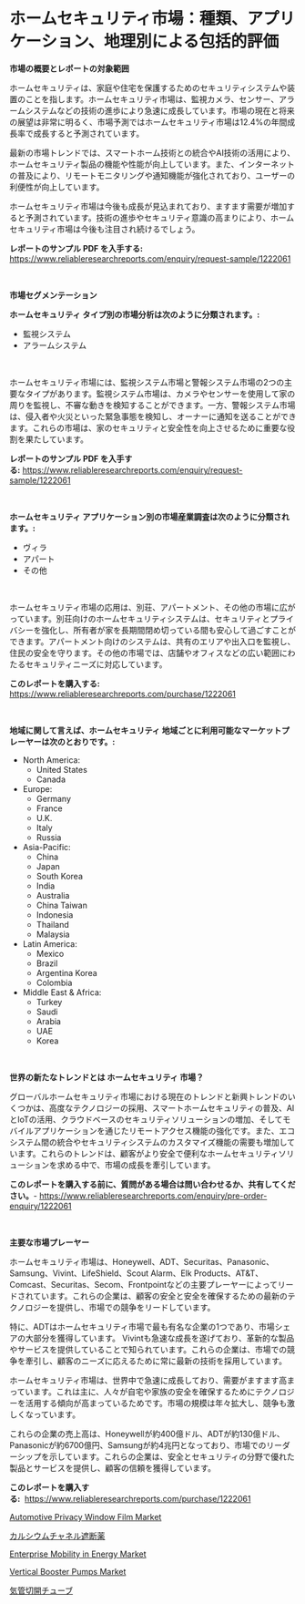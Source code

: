 <p><h1>ホームセキュリティ市場：種類、アプリケーション、地理別による包括的評価</h1></p><p><strong>市場の概要とレポートの対象範囲</strong></p>
<p><p>ホームセキュリティは、家庭や住宅を保護するためのセキュリティシステムや装置のことを指します。ホームセキュリティ市場は、監視カメラ、センサー、アラームシステムなどの技術の進歩により急速に成長しています。市場の現在と将来の展望は非常に明るく、市場予測ではホームセキュリティ市場は12.4%の年間成長率で成長すると予測されています。</p><p>最新の市場トレンドでは、スマートホーム技術との統合やAI技術の活用により、ホームセキュリティ製品の機能や性能が向上しています。また、インターネットの普及により、リモートモニタリングや通知機能が強化されており、ユーザーの利便性が向上しています。</p><p>ホームセキュリティ市場は今後も成長が見込まれており、ますます需要が増加すると予測されています。技術の進歩やセキュリティ意識の高まりにより、ホームセキュリティ市場は今後も注目され続けるでしょう。</p></p>
<p><strong>レポートのサンプル PDF を入手する:</strong> <a href="https://www.reliableresearchreports.com/enquiry/request-sample/1222061">https://www.reliableresearchreports.com/enquiry/request-sample/1222061</a></p>
<p>&nbsp;</p>
<p><strong>市場セグメンテーション</strong></p>
<p><strong>ホームセキュリティ タイプ別の市場分析は次のように分類されます。:</strong></p>
<p><ul><li>監視システム</li><li>アラームシステム</li></ul></p>
<p>&nbsp;</p>
<p><p>ホームセキュリティ市場には、監視システム市場と警報システム市場の2つの主要なタイプがあります。監視システム市場は、カメラやセンサーを使用して家の周りを監視し、不審な動きを検知することができます。一方、警報システム市場は、侵入者や火災といった緊急事態を検知し、オーナーに通知を送ることができます。これらの市場は、家のセキュリティと安全性を向上させるために重要な役割を果たしています。</p></p>
<p><strong>レポートのサンプル PDF を入手する:</strong>&nbsp;<a href="https://www.reliableresearchreports.com/enquiry/request-sample/1222061">https://www.reliableresearchreports.com/enquiry/request-sample/1222061</a></p>
<p>&nbsp;</p>
<p><strong> ホームセキュリティ アプリケーション別の市場産業調査は次のように分類されます。:</strong></p>
<p><ul><li>ヴィラ</li><li>アパート</li><li>その他</li></ul></p>
<p>&nbsp;</p>
<p><p>ホームセキュリティ市場の応用は、別荘、アパートメント、その他の市場に広がっています。別荘向けのホームセキュリティシステムは、セキュリティとプライバシーを強化し、所有者が家を長期間閉め切っている間も安心して過ごすことができます。アパートメント向けのシステムは、共有のエリアや出入口を監視し、住民の安全を守ります。その他の市場では、店舗やオフィスなどの広い範囲にわたるセキュリティニーズに対応しています。</p></p>
<p><strong>このレポートを購入する:</strong>&nbsp; <a href="https://www.reliableresearchreports.com/purchase/1222061">https://www.reliableresearchreports.com/purchase/1222061</a></p>
<p>&nbsp;</p>
<p><strong>地域に関して言えば、ホームセキュリティ 地域ごとに利用可能なマーケットプレーヤーは次のとおりです。:</strong></p>
<p><ul>
    <li>
        North America:
        <ul>
            <li>United States</li>
            <li>Canada</li>
        </ul>
    </li>
    <li>
        Europe:
        <ul>
            <li>Germany</li>
            <li>France</li>
            <li>U.K.</li>
            <li>Italy</li>
            <li>Russia</li>
        </ul>
    </li>
    <li>
        Asia-Pacific:
        <ul>
            <li>China</li>
            <li>Japan</li>
            <li>South Korea</li>
            <li>India</li>
            <li>Australia</li>
            <li>China Taiwan</li>
            <li>Indonesia</li>
            <li>Thailand</li>
            <li>Malaysia</li>
        </ul>
    </li>
    <li>
        Latin America:
        <ul>
            <li>Mexico</li>
            <li>Brazil</li>
            <li>Argentina Korea</li>
            <li>Colombia</li>
        </ul>
    </li>
    <li>
        Middle East & Africa:
        <ul>
            <li>Turkey</li>
            <li>Saudi</li>
            <li>Arabia</li>
            <li>UAE</li>
            <li>Korea</li>
        </ul>
    </li>
    </ul></p>
<p>&nbsp;</p>
<p><strong>世界の新たなトレンドとは ホームセキュリティ 市場？</strong></p>
<p><p>グローバルホームセキュリティ市場における現在のトレンドと新興トレンドのいくつかは、高度なテクノロジーの採用、スマートホームセキュリティの普及、AIとIoTの活用、クラウドベースのセキュリティソリューションの増加、そしてモバイルアプリケーションを通じたリモートアクセス機能の強化です。また、エコシステム間の統合やセキュリティシステムのカスタマイズ機能の需要も増加しています。これらのトレンドは、顧客がより安全で便利なホームセキュリティソリューションを求める中で、市場の成長を牽引しています。</p></p>
<p><strong>このレポートを購入する前に、質問がある場合は問い合わせるか、共有してください。</strong>- <a href="https://www.reliableresearchreports.com/enquiry/pre-order-enquiry/1222061">https://www.reliableresearchreports.com/enquiry/pre-order-enquiry/1222061</a></p>
<p>&nbsp;</p>
<p><strong>主要な市場プレーヤー</strong></p>
<p><p>ホームセキュリティ市場は、Honeywell、ADT、Securitas、Panasonic、Samsung、Vivint、LifeShield、Scout Alarm、Elk Products、AT&T、Comcast、Securitas、Secom、Frontpointなどの主要プレーヤーによってリードされています。これらの企業は、顧客の安全と安全を確保するための最新のテクノロジーを提供し、市場での競争をリードしています。</p><p>特に、ADTはホームセキュリティ市場で最も有名な企業の1つであり、市場シェアの大部分を獲得しています。 Vivintも急速な成長を遂げており、革新的な製品やサービスを提供していることで知られています。これらの企業は、市場での競争を牽引し、顧客のニーズに応えるために常に最新の技術を採用しています。</p><p>ホームセキュリティ市場は、世界中で急速に成長しており、需要がますます高まっています。これは主に、人々が自宅や家族の安全を確保するためにテクノロジーを活用する傾向が高まっているためです。市場の規模は年々拡大し、競争も激しくなっています。</p><p>これらの企業の売上高は、Honeywellが約400億ドル、ADTが約130億ドル、Panasonicが約6700億円、Samsungが約4兆円となっており、市場でのリーダーシップを示しています。これらの企業は、安全とセキュリティの分野で優れた製品とサービスを提供し、顧客の信頼を獲得しています。</p></p>
<p><strong>このレポートを購入する:</strong>&nbsp;&nbsp;<a href="https://www.reliableresearchreports.com/purchase/1222061">https://www.reliableresearchreports.com/purchase/1222061</a></p>
<p><p><a href="https://github.com/CliffMedina6/Market-Research-Report-List-3/blob/main/automotive-privacy-window-film-market.md">Automotive Privacy Window Film Market</a></p><p><a href="https://github.com/cbigkbh02719/Market-Research-Report-List-1/blob/main/6175322188868.md">カルシウムチャネル遮断薬</a></p><p><a href="https://view.publitas.com/reportprime-1/enterprise-mobility-in-energy-market-growth-market-trends-covid-19-impact-and-forecasts-for-period-from-2023-2030/">Enterprise Mobility in Energy Market</a></p><p><a href="https://skillful-vermicelli-b89.notion.site/Vertical-Booster-Pumps-Market-Size-Share-Trends-Analysis-Report-By-Material-By-Type-By-End-user-29af5612a02447e2aae7e2c49c9ca0a8">Vertical Booster Pumps Market</a></p><p><a href="https://medium.com/@jerelschulit20231/%E6%B0%97%E7%AE%A1%E5%88%87%E9%96%8B%E3%83%81%E3%83%A5%E3%83%BC%E3%83%96%E3%81%AE%E5%B8%82%E5%A0%B4%E3%83%AC%E3%83%9D%E3%83%BC%E3%83%88%E3%81%8C-%E3%81%93%E3%81%AE%E5%B8%82%E5%A0%B4%E3%81%AE%E6%9C%80%E6%96%B0%E3%83%88%E3%83%AC%E3%83%B3%E3%83%89%E3%82%84%E6%88%90%E9%95%B7%E3%81%AE%E6%A9%9F%E4%BC%9A%E3%82%92%E6%98%8E%E3%82%89%E3%81%8B%E3%81%AB%E3%81%97%E3%81%BE%E3%81%99-f4db2e908617">気管切開チューブ</a></p></p>